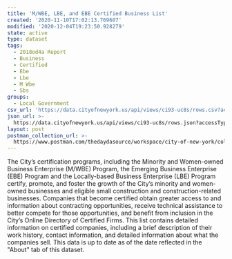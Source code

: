 ```yaml
---
title: 'M/WBE, LBE, and EBE Certified Business List'
created: '2020-11-10T17:02:13.769607'
modified: '2020-12-04T19:23:50.928279'
state: active
type: dataset
tags:
  - 2018od4a Report
  - Business
  - Certified
  - Ebe
  - Lbe
  - M Wbe
  - Sbs
groups:
  - Local Government
csv_url: 'https://data.cityofnewyork.us/api/views/ci93-uc8s/rows.csv?accessType=DOWNLOAD'
json_url: >-
  https://data.cityofnewyork.us/api/views/ci93-uc8s/rows.json?accessType=DOWNLOAD
layout: post
postman_collection_url: >-
  https://www.postman.com/thedaydasource/workspace/city-of-new-york/collection/15909983-f109472a-db6b-479d-934d-8850a4ca5fe3
---
```

The City’s certification programs, including the Minority and Women-owned Business Enterprise (M/WBE) Program, the Emerging Business Enterprise (EBE) Program and the Locally-based Business Enterprise (LBE) Program certify, promote, and foster the growth of the City’s minority and women-owned businesses and eligible small construction and construction-related businesses. Companies that become certified obtain greater access to and information about contracting opportunities, receive technical assistance to better compete for those opportunities, and benefit from inclusion in the City’s Online Directory of Certified Firms. This list contains detailed information on certified companies, including a brief description of their work history, contact information, and detailed information about what the companies sell. This data is up to date as of the date reflected in the "About" tab of this dataset.

